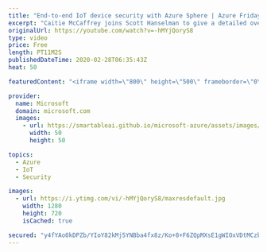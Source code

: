 ```yaml
---
title: "End-to-end IoT device security with Azure Sphere | Azure Friday"
excerpt: "Caitie McCaffrey joins Scott Hanselman to give a detailed overview of Azure Sphere, including how the hardware, operating system, and cloud-based security service work together to deliver end-to-end security for IoT devices. Azure Sphere is now generally available.  A secure foundation for IoT, Azure"
originalUrl: https://youtube.com/watch?v=-hMYjQoryS8
type: video
price: Free
length: PT11M2S
publishedDateTime: 2020-02-28T06:35:43Z
heat: 50

featuredContent: "<iframe width=\"800\" height=\"500\" frameborder=\"0\" src=\"https://www.youtube.com/embed/-hMYjQoryS8\" allow=\"accelerometer; autoplay; encrypted-media; gyroscope; picture-in-picture\" allowfullscreen></iframe>"

provider:
  name: Microsoft
  domain: microsoft.com
  images:
    - url: https://smartableai.github.io/microsoft-azure/assets/images/organizations/microsoft.com-50x50.jpg
      width: 50
      height: 50

topics:
  - Azure
  - IoT
  - Security

images:
  - url: https://i.ytimg.com/vi/-hMYjQoryS8/maxresdefault.jpg
    width: 1280
    height: 720
    isCached: true

secured: "y4fYAo0kDPZb/YIoY82kMj5YNBba4fx8z/Ko+8+F6ZQpMXsE1gWIOxVDtMCzbhTS4PDbnwzpG09630kF8TloyX/qKPqc1pQfT3e8cKBE7QyQGrEuQzixJ04WhRGCT8yU73Y7MNIND/xU1DYx+NW+0tlKAHTxRS/b+ws3fgnIWAH8/Om/IrPNqstZ1I0pXs0nQfObBLsmAbHo+Lmo0lXOIIgr8tm96xcSBWlRWZsWH5nRL+dmM7hSIyA1Ii0aGSeXJN1rrHDH3C6cZHxcByO3BxoppbeOAu3ZfcYWIGn0S7DG7umcy6KSMaIX68CZSHdyYLTSUk5pb3EYoIf++h6SHf+q6XG3QXB0hj47p9PKhAnZaw9Ls7hDSO0wgXqjeQMZTcTnat08aDeiF4UcNPKPIk1msbnITbjCy9Xx34Ii8Zs=;xB2IZb8dm3UoqCcwq5UWOg=="
---
```


